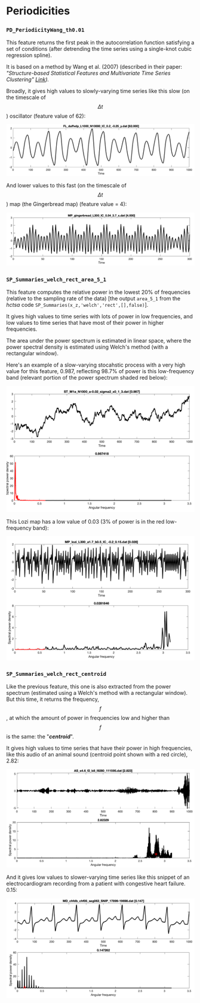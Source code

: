 # Periodicities

### `PD_PeriodicityWang_th0.01`

This feature returns the first peak in the autocorrelation function satisfying a set of conditions (after detrending the time series using a single-knot cubic regression spline).

It is based on a method by Wang et al. (2007) (described in their paper: _"Structure-based Statistical Features and Multivariate Time Series Clustering" _[Link](https://doi.org/10.1109/ICDM.2007.103)_)._

Broadly, it gives high values to slowly-varying time series like this slow (on the timescale of $$\Delta t$$) oscillator (feature value of 62):

![](<.gitbook/assets/image (33).png>)

And lower values to this fast (on the timescale of $$\Delta t$$) map (the Gingerbread map) (feature value = 4):

![](<.gitbook/assets/image (26).png>)

### `SP_Summaries_welch_rect_area_5_1`

This feature computes the relative power in the lowest 20% of frequencies (relative to the sampling rate of the data) \[the output `area_5_1` from the _hctsa_ code `SP_Summaries(x_z,'welch','rect',[],false)`].

It gives high values to time series with lots of power in low frequencies, and low values to time series that have most of their power in higher frequencies.

The area under the power spectrum is estimated in linear space, where the power spectral density is estimated using Welch's method (with a rectangular window).

Here's an example of a slow-varying stocahstic process with a very high value for this feature, 0.987, reflecting 98.7% of power is this low-frequency band (relevant portion of the power spectrum shaded red below):

![](<.gitbook/assets/image (34).png>)

This Lozi map has a low value of 0.03 (3% of power is in the red low-frequency band):

![](<.gitbook/assets/image (30).png>)

### `SP_Summaries_welch_rect_centroid`

Like the previous feature, this one is also extracted from the power spectrum (estimated using a Welch's method with a rectangular window). But this time, it returns the frequency, $$f$$, at which the amount of power in frequencies low and higher than $$f$$ is the same: the "_**centroid**_".

It gives high values to time series that have their power in high frequencies, like this audio of an animal sound (centroid point shown with a red circle), 2.82:

![](<.gitbook/assets/image (32).png>)

And it gives low values to slower-varying time series like this snippet of an electrocardiogram recording from a patient with congestive heart failure. 0.15:

![](<.gitbook/assets/image (28).png>)

